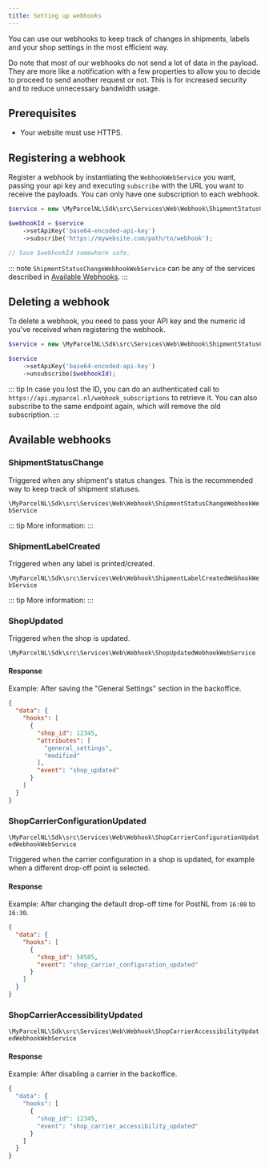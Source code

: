 ```yaml
---
title: Setting up webhooks
---
```


You can use our webhooks to keep track of changes in shipments, labels and your
shop settings in the most efficient way.

Do note that most of our webhooks do not send a lot of data in the payload. They
are more like a notification with a few properties to allow you to decide to
proceed to send another request or not. This is for increased security and to
reduce unnecessary bandwidth usage.

## Prerequisites

- Your website must use HTTPS.

## Registering a webhook

Register a webhook by instantiating the `WebhookWebService` you want, passing
your api key and executing `subscribe` with the URL you want to receive the
payloads. You can only have one subscription to each webhook.

```php
$service = new \MyParcelNL\Sdk\src\Services\Web\Webhook\ShipmentStatusChangeWebhookWebService();

$webhookId = $service
    ->setApiKey('base64-encoded-api-key')
    ->subscribe('https://mywebsite.com/path/to/webhook');

// Save $webhookId somewhere safe.
```

::: note
`ShipmentStatusChangeWebhookWebService` can be any of the services described
in [Available Webhooks](#available-webhooks).
:::

## Deleting a webhook

To delete a webhook, you need to pass your API key and the numeric id you've
received when registering the webhook.

```php
$service = new \MyParcelNL\Sdk\src\Services\Web\Webhook\ShipmentStatusChangeWebhookWebService();

$service
    ->setApiKey('base64-encoded-api-key')
    ->unsubscribe($webhookId);
```

::: tip
In case you lost the ID, you can do an authenticated call
to `https://api.myparcel.nl/webhook_subscriptions` to retrieve it. You can also
subscribe to the same endpoint again, which will remove the old subscription.
:::

## Available webhooks

### ShipmentStatusChange

Triggered when any shipment's status changes. This is the recommended way to
keep track of shipment statuses.

`\MyParcelNL\Sdk\src\Services\Web\Webhook\ShipmentStatusChangeWebhookWebService`

::: tip
More information: <ApiLink to="11_B" />
:::

### ShipmentLabelCreated

Triggered when any label is printed/created.

`\MyParcelNL\Sdk\src\Services\Web\Webhook\ShipmentLabelCreatedWebhookWebService`

::: tip
More information: <ApiLink to="11_C" />
:::

### ShopUpdated

Triggered when the shop is updated.

`\MyParcelNL\Sdk\src\Services\Web\Webhook\ShopUpdatedWebhookWebService`

#### Response

Example: After saving the "General Settings" section in the backoffice.

```json
{
  "data": {
    "hooks": [
      {
        "shop_id": 12345,
        "attributes": [
          "general_settings",
          "modified"
        ],
        "event": "shop_updated"
      }
    ]
  }
}
```

### ShopCarrierConfigurationUpdated

`\MyParcelNL\Sdk\src\Services\Web\Webhook\ShopCarrierConfigurationUpdatedWebhookWebService`

Triggered when the carrier configuration in a shop is updated, for example when
a different drop-off point is selected.

#### Response

Example: After changing the default drop-off time for PostNL from `16:00`
to `16:30`.

```json
{
  "data": {
    "hooks": [
      {
        "shop_id": 58585,
        "event": "shop_carrier_configuration_updated"
      }
    ]
  }
}
```

### ShopCarrierAccessibilityUpdated

`\MyParcelNL\Sdk\src\Services\Web\Webhook\ShopCarrierAccessibilityUpdatedWebhookWebService`

#### Response

Example: After disabling a carrier in the backoffice.

```php
{
  "data": {
    "hooks": [
      {
        "shop_id": 12345,
        "event": "shop_carrier_accessibility_updated"
      }
    ]
  }
}
```

